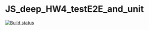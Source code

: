 # JS_deep_HW4_testE2E_and_unit
[![Build status](https://ci.appveyor.com/api/projects/status/ldxnaae3qad6hia1/branch/main?svg=true)](https://ci.appveyor.com/project/AlexanderIon/js-deep-hw4-teste2e-and-unit/branch/main)
